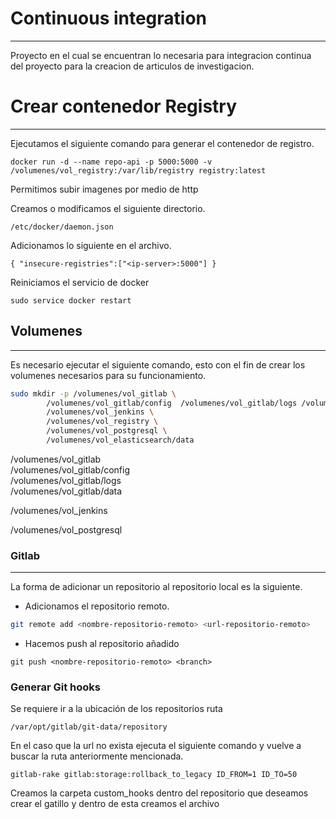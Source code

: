 # Continuous integration 
***
Proyecto en el cual se encuentran lo necesaria para integracion continua del proyecto para la creacion de articulos de investigacion.  

# Crear contenedor Registry
***
Ejecutamos el siguiente comando para generar el contenedor de registro.
```
docker run -d --name repo-api -p 5000:5000 -v /volumenes/vol_registry:/var/lib/registry registry:latest
```

Permitimos subir imagenes por medio de http  

Creamos o modificamos el siguiente directorio.
```
/etc/docker/daemon.json
```
Adicionamos lo siguiente en el archivo.
```
{ "insecure-registries":["<ip-server>:5000"] }
``` 
Reiniciamos el servicio de docker
```
sudo service docker restart
```
## Volumenes
***
Es necesario ejecutar el siguiente comando, esto con el fin de crear los volumenes necesarios para su funcionamiento.  

```bash
sudo mkdir -p /volumenes/vol_gitlab \
        /volumenes/vol_gitlab/config  /volumenes/vol_gitlab/logs /volumenes/vol_gitlab/data \
        /volumenes/vol_jenkins \
        /volumenes/vol_registry \
        /volumenes/vol_postgresql \
        /volumenes/vol_elasticsearch/data
```
  
/volumenes/vol_gitlab  
/volumenes/vol_gitlab/config  
/volumenes/vol_gitlab/logs  
/volumenes/vol_gitlab/data
  
/volumenes/vol_jenkins  

/volumenes/vol_postgresql

### Gitlab
***
La forma de adicionar un repositorio al repositorio local es la siguiente.  

- Adicionamos el repositorio remoto.  
```bash
git remote add <nombre-repositorio-remoto> <url-repositorio-remoto> 
```
- Hacemos push al repositorio añadido 
```
git push <nombre-repositorio-remoto> <branch>
```
### Generar Git hooks
Se requiere ir a la ubicación de los repositorios ruta 

```
/var/opt/gitlab/git-data/repository
```
En el caso que la url no exista ejecuta el siguiente comando y vuelve a buscar la ruta anteriormente mencionada.

```
gitlab-rake gitlab:storage:rollback_to_legacy ID_FROM=1 ID_TO=50
```
Creamos la carpeta custom_hooks dentro del repositorio que deseamos crear el gatillo y dentro de esta creamos el archivo 


